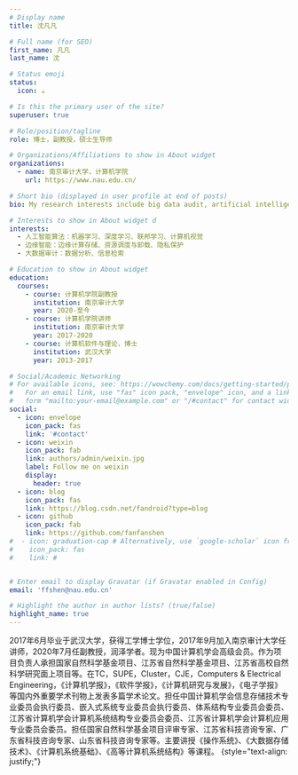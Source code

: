 ```yaml
---
# Display name
title: 沈凡凡

# Full name (for SEO)
first_name: 凡凡
last_name: 沈

# Status emoji
status:
  icon: ☕️

# Is this the primary user of the site?
superuser: true

# Role/position/tagline
role: 博士，副教授，硕士生导师

# Organizations/Affiliations to show in About widget
organizations:
  - name: 南京审计大学，计算机学院
    url: https://www.nau.edu.cn/

# Short bio (displayed in user profile at end of posts)
bio: My research interests include big data audit, artificial intelligence and computer system.

# Interests to show in About widget d
interests:
  - 人工智能算法：机器学习、深度学习、联邦学习、计算机视觉
  - 边缘智能：边缘计算存储、资源调度与卸载、隐私保护
  - 大数据审计：数据分析、信息检索

# Education to show in About widget
education:
  courses:
    - course: 计算机学院副教授
      institution: 南京审计大学
      year: 2020-至今
    - course: 计算机学院讲师
      institution: 南京审计大学
      year: 2017-2020
    - course: 计算机软件与理论，博士
      institution: 武汉大学
      year: 2013-2017

# Social/Academic Networking
# For available icons, see: https://wowchemy.com/docs/getting-started/page-builder/#icons
#   For an email link, use "fas" icon pack, "envelope" icon, and a link in the
#   form "mailto:your-email@example.com" or "/#contact" for contact widget.
social:
  - icon: envelope
    icon_pack: fas
    link: '#contact'
  - icon: weixin
    icon_pack: fab
    link: authors/admin/weixin.jpg
    label: Follow me on weixin
    display:
      header: true
  - icon: blog
    icon_pack: fas
    link: https://blog.csdn.net/fandroid?type=blog
  - icon: github
    icon_pack: fab
    link: https://github.com/fanfanshen
#  - icon: graduation-cap # Alternatively, use `google-scholar` icon from `ai` icon pack
#    icon_pack: fas
#    link: #


# Enter email to display Gravatar (if Gravatar enabled in Config)
email: 'ffshen@nau.edu.cn'

# Highlight the author in author lists? (true/false)
highlight_name: true
---
```


2017年6月毕业于武汉大学，获得工学博士学位，2017年9月加入南京审计大学任讲师，2020年7月任副教授，润泽学者。现为中国计算机学会高级会员。作为项目负责人承担国家自然科学基金项目、江苏省自然科学基金项目、江苏省高校自然科学研究面上项目等。在TC，SUPE，Cluster，CJE，Computers & Electrical Engineering，《计算机学报》，《软件学报》，《计算机研究与发展》，《电子学报》等国内外重要学术刊物上发表多篇学术论文。担任中国计算机学会信息存储技术专业委员会执行委员、嵌入式系统专业委员会执行委员、体系结构专业委员会委员、江苏省计算机学会计算机系统结构专业委员会委员、江苏省计算机学会计算机应用专业委员会委员。担任国家自然科学基金项目评审专家、江苏省科技咨询专家、广东省科技咨询专家、山东省科技咨询专家等。主要讲授《操作系统》、《大数据存储技术》、《计算机系统基础》、《高等计算机系统结构》等课程。
{style="text-align: justify;"}

